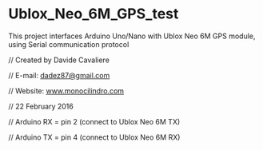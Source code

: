 # Ublox_Neo_6M_GPS_test
This project interfaces Arduino Uno/Nano with Ublox Neo 6M GPS module, using Serial communication protocol

// Created by Davide Cavaliere

// E-mail: dadez87@gmail.com

// Website: www.monocilindro.com

// 22 February 2016

// Arduino RX = pin 2 (connect to Ublox Neo 6M TX)

// Arduino TX = pin 4 (connect to Ublox Neo 6M RX)


